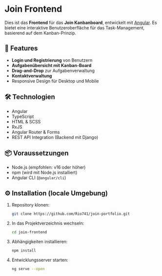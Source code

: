 # Join Frontend

Dies ist das **Frontend** für das **Join Kanbanboard**, entwickelt mit [Angular](https://angular.io/). Es bietet eine interaktive Benutzeroberfläche für das Task-Management, basierend auf dem Kanban-Prinzip.

## 🚀 Features

- **Login und Registrierung** von Benutzern
- **Aufgabenübersicht mit Kanban-Board**
- **Drag-and-Drop** zur Aufgabenverwaltung
- **Kontaktverwaltung**
- Responsive Design für Desktop und Mobile

## 🛠 Technologien

- Angular
- TypeScript
- HTML & SCSS
- RxJS
- Angular Router & Forms
- REST API Integration (Backend mit Django)

## 📦 Voraussetzungen

- Node.js (empfohlen: v16 oder höher)
- npm (wird mit Node.js installiert)
- Angular CLI (`@angular/cli`)

## ⚙️ Installation (locale Umgebung)

1. Repository klonen:
   ```bash
   git clone https://github.com/Rio741/join-portfolio.git
2. In das Projektverzeichnis wechseln:
   ```bash
   cd join-frontend
3. Abhängigkeiten installieren:
   ```bash
   npm install
4. Entwicklungsserver starten:
   ```bash
   ng serve --open